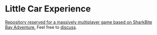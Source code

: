 # Little Car Experience

[Repository reserved for a massively multiplayer game based on SharkBite Bay Adventure.](https://www.youtube.com/watch?v=l9tlL1VhvBY) Feel free to [discuss](https://github.com/hydroper/littlecarexperience/discussions).
